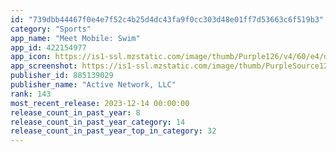 ```yaml
---
id: "739dbb44467f0e4e7f52c4b25d4dc43fa9f0cc303d48e01ff7d53663c6f519b3"
category: "Sports"
app_name: "Meet Mobile: Swim"
app_id: 422154977
app_icon: https://is1-ssl.mzstatic.com/image/thumb/Purple126/v4/60/e4/d2/60e4d259-02d2-3521-a4d2-d66deeb64a08/AppIcon-1x_U007emarketing-0-10-0-85-220.png/1024x1024bb.png
app_screenshot: https://is1-ssl.mzstatic.com/image/thumb/PurpleSource126/v4/3d/7c/cb/3d7ccbbd-4c87-721b-b0f8-30421495eec4/5a318657-62af-49bc-9049-425c376f3b2b_IMG_2536.PNG/1242x2688bb.png
publisher_id: 885139029
publisher_name: "Active Network, LLC"
rank: 143
most_recent_release: 2023-12-14 00:00:00
release_count_in_past_year: 8
release_count_in_past_year_category: 14
release_count_in_past_year_top_in_category: 32
---
```

